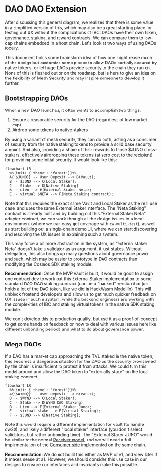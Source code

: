 # DAO DAO Extension

After discussing this general diagram, we realized that there is some value in
a simplified version of this, which may also be a great starting place for
testing out UX without the complications of IBC. DAOs have their own
token, governance, staking, and reward contracts. We can compare them to
low-cap chains embedded in a host chain. Let's look at two ways of using DAOs locally.

This document holds some brainstorm idea of how one might reuse much of the
design but customize some pieces to allow DAOs partially secured by native
tokens, or let huge DAOs provide security to the chain they run on.
None of this is fleshed out or on the roadmap, but is here to give
an idea on the flexibility of Mesh Security and may inspire someone
to develop it further.

## Bootstrapping DAOs

When a new DAO launches, it often wants to accomplish two things:

1. Ensure a reasonable security for the DAO (regardless of low market cap).
2. Airdrop some tokens to native stakers.

By using a variant of mesh security, they can do both, acting as a
consumer of security from the native staking tokens to provide a solid
base security amount. And also, providing a share of their rewards
to those $JUNO cross-stakers, effectively airdropping those tokens
(at zero cost to the recipient) for providing some initial security.
It would look like this:

```mermaid
flowchart LR
  %%{init: {'theme': 'forest'}}%%
  A{{$JUNO}} -- User Deposit --> B(Vault);
  B -- $JUNO --> C(Local Staker);
  C -- Stake --> D[Native Staking]
  B -- Lien --> E(External Staker Neta);
  E -- virtual $NETA --> F(Neta Staking contract);
```

Note that this requires the exact same Vault and Local Staker
as the real use case, and uses the same External Staker interface.
The "Neta Staking" contract is already built and by building out
this "External Staker Neta" adapter contract, we can work through
all the design issues in a local environment (where we can easy get
coverage with `cw-multi-test`), as well as start building out a
single-chain demo UI, where we can start discovering and resolving
the UX issues in explaining such a system.

This may force a bit more abstraction in the system, as
"external staker Neta" doesn't take a validator as an argument,
it just stakes. Without delegation, this also brings up many questions
about governance power and such, which may be easier to prototype
in DAO contracts than modifying the Cosmos SDK staking module.

**Recommendation**: Once the MVP Vault is built, it would be good to assign
one contract dev to work out this External Staker implementation to
some standard DAO DAO staking contract (can be a "hacked" version that
just holds a lot of the DAO token, like we did in HackWasm Medellín).
This will unblock frontend developers and allow us to get much quicker
feedback on UX issues in such a system, while the backend engineers
are working with the complexities of IBC and staking virtual tokens in
the native SDK staking module.

We don't develop this to production quality, but use it
as a proof-of-concept to get some hands on feedback on how to deal
with various issues here like different unbonding periods and
what to do about governance power.

## Mega DAOs

If a DAO has a market cap approaching the TVL staked in the native token, this
becomes a dangerous situation for the DAO as the security provisioned by the chain
is insufficient to protect it from attacks. We could turn this model around and allow
the DAO token to "externally stake" on the local staking contract.

```mermaid
flowchart LR
  %%{init: {'theme': 'forest'}}%%
  A{{$WYND}} -- User Deposit --> B(Vault);
  B -- $WYND --> C(Local Staker);
  C -- Stake --> D(WYND DAO Staking)
  B -- Lien --> E(External Staker Juno);
  E -- virtual stake --> F(Virtual Staking);
  F -- $JUNO --> G[Native Staking];
```

Note this would require a different implementation for vault (to handle cw20),
and likely a different "local staker" interface (you don't select validators, but rather unbonding time).
The "External Staker JUNO" would be similar to the normal [Receiver model](../consumer/Receiver.md), and
we will need a full implementation of the [Consumer side](../consumer/Consumer.md)
implemented on the same chain.

**Recommendation**: We do not build this either as MVP or v1, and view later if it makes
sense at all. However, we should consider this use case in our designs to ensure our interfaces
and invariants make this possible.
